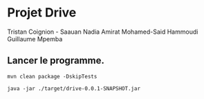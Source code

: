 # Projet Drive

Tristan Coignion - Saauan
Nadia Amirat
Mohamed-Said Hammoudi
Guillaume Mpemba

## Lancer le programme.

``mvn clean package -DskipTests``

``java -jar ./target/drive-0.0.1-SNAPSHOT.jar``
